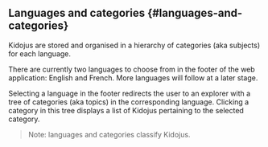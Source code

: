 ## Languages and categories {#languages-and-categories}

Kidojus are stored and organised in a hierarchy of categories \(aka subjects\) for each language.

There are currently two languages to choose from in the footer of the web application: English and French. More languages will follow at a later stage.



Selecting a language in the footer redirects the user to an explorer with a tree of categories \(aka topics\) in the corresponding language. Clicking a category in this tree displays a list of Kidojus pertaining to the selected category.

> Note: languages and categories classify Kidojus.



